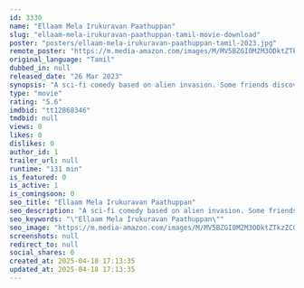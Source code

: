 ```yaml
---
id: 3330
name: "Ellaam Mela Irukuravan Paathuppan"
slug: "ellaam-mela-irukuravan-paathuppan-tamil-movie-download"
poster: "posters/ellaam-mela-irukuravan-paathuppan-tamil-2023.jpg"
remote_poster: "https://m.media-amazon.com/images/M/MV5BZGI0M2M3ODktZTkzZC00ODNhLTkwYjQtNWFlZWFhNGZkZTZjXkEyXkFqcGdeQXVyMjYwMjMwMzk@._V1_SX300.jpg"
original_language: "Tamil"
dubbed_in: null
released_date: "26 Mar 2023"
synopsis: "A sci-fi comedy based on alien invasion. Some friends discover advanced extraterrestrial tech. But, the aliens want it back. So they turn to a science nerd who was abducted by aliens and scheme ways to outwit the off-world shape-s..."
type: "movie"
rating: "5.6"
imdbid: "tt12868346"
tmdbid: null
views: 0
likes: 0
dislikes: 0
author_id: 1
trailer_url: null
runtime: "131 min"
is_featured: 0
is_active: 1
is_comingsoon: 0
seo_title: "Ellaam Mela Irukuravan Paathuppan"
seo_description: "A sci-fi comedy based on alien invasion. Some friends discover advanced extraterrestrial tech. But, the aliens want it back. So they turn to a science nerd who was abducted by aliens and scheme ways to outwit the off-world shape-s..."
seo_keywords: "\"Ellaam Mela Irukuravan Paathuppan\""
seo_image: "https://m.media-amazon.com/images/M/MV5BZGI0M2M3ODktZTkzZC00ODNhLTkwYjQtNWFlZWFhNGZkZTZjXkEyXkFqcGdeQXVyMjYwMjMwMzk@._V1_SX300.jpg"
screenshots: null
redirect_to: null
social_shares: 0
created_at: 2025-04-18 17:13:35
updated_at: 2025-04-18 17:13:35
---
```


